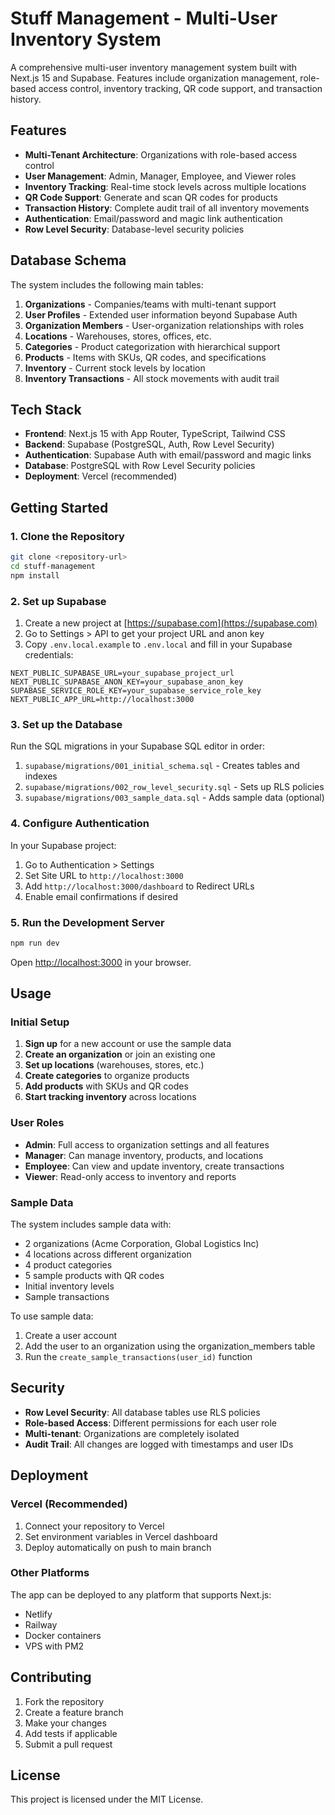 # Stuff Management - Multi-User Inventory System

A comprehensive multi-user inventory management system built with Next.js 15 and Supabase. Features include organization management, role-based access control, inventory tracking, QR code support, and transaction history.

## Features

- **Multi-Tenant Architecture**: Organizations with role-based access control
- **User Management**: Admin, Manager, Employee, and Viewer roles
- **Inventory Tracking**: Real-time stock levels across multiple locations
- **QR Code Support**: Generate and scan QR codes for products
- **Transaction History**: Complete audit trail of all inventory movements
- **Authentication**: Email/password and magic link authentication
- **Row Level Security**: Database-level security policies

## Database Schema

The system includes the following main tables:

1. **Organizations** - Companies/teams with multi-tenant support
2. **User Profiles** - Extended user information beyond Supabase Auth
3. **Organization Members** - User-organization relationships with roles
4. **Locations** - Warehouses, stores, offices, etc.
5. **Categories** - Product categorization with hierarchical support
6. **Products** - Items with SKUs, QR codes, and specifications
7. **Inventory** - Current stock levels by location
8. **Inventory Transactions** - All stock movements with audit trail

## Tech Stack

- **Frontend**: Next.js 15 with App Router, TypeScript, Tailwind CSS
- **Backend**: Supabase (PostgreSQL, Auth, Row Level Security)
- **Authentication**: Supabase Auth with email/password and magic links
- **Database**: PostgreSQL with Row Level Security policies
- **Deployment**: Vercel (recommended)

## Getting Started

### 1. Clone the Repository

```bash
git clone <repository-url>
cd stuff-management
npm install
```

### 2. Set up Supabase

1. Create a new project at [https://supabase.com](https://supabase.com)
2. Go to Settings > API to get your project URL and anon key
3. Copy `.env.local.example` to `.env.local` and fill in your Supabase credentials:

```env
NEXT_PUBLIC_SUPABASE_URL=your_supabase_project_url
NEXT_PUBLIC_SUPABASE_ANON_KEY=your_supabase_anon_key
SUPABASE_SERVICE_ROLE_KEY=your_supabase_service_role_key
NEXT_PUBLIC_APP_URL=http://localhost:3000
```

### 3. Set up the Database

Run the SQL migrations in your Supabase SQL editor in order:

1. `supabase/migrations/001_initial_schema.sql` - Creates tables and indexes
2. `supabase/migrations/002_row_level_security.sql` - Sets up RLS policies
3. `supabase/migrations/003_sample_data.sql` - Adds sample data (optional)

### 4. Configure Authentication

In your Supabase project:

1. Go to Authentication > Settings
2. Set Site URL to `http://localhost:3000`
3. Add `http://localhost:3000/dashboard` to Redirect URLs
4. Enable email confirmations if desired

### 5. Run the Development Server

```bash
npm run dev
```

Open [http://localhost:3000](http://localhost:3000) in your browser.

## Usage

### Initial Setup

1. **Sign up** for a new account or use the sample data
2. **Create an organization** or join an existing one
3. **Set up locations** (warehouses, stores, etc.)
4. **Create categories** to organize products
5. **Add products** with SKUs and QR codes
6. **Start tracking inventory** across locations

### User Roles

- **Admin**: Full access to organization settings and all features
- **Manager**: Can manage inventory, products, and locations
- **Employee**: Can view and update inventory, create transactions
- **Viewer**: Read-only access to inventory and reports

### Sample Data

The system includes sample data with:
- 2 organizations (Acme Corporation, Global Logistics Inc)
- 4 locations across different organization
- 4 product categories
- 5 sample products with QR codes
- Initial inventory levels
- Sample transactions

To use sample data:
1. Create a user account
2. Add the user to an organization using the organization_members table
3. Run the `create_sample_transactions(user_id)` function

## Security

- **Row Level Security**: All database tables use RLS policies
- **Role-based Access**: Different permissions for each user role
- **Multi-tenant**: Organizations are completely isolated
- **Audit Trail**: All changes are logged with timestamps and user IDs

## Deployment

### Vercel (Recommended)

1. Connect your repository to Vercel
2. Set environment variables in Vercel dashboard
3. Deploy automatically on push to main branch

### Other Platforms

The app can be deployed to any platform that supports Next.js:
- Netlify
- Railway
- Docker containers
- VPS with PM2

## Contributing

1. Fork the repository
2. Create a feature branch
3. Make your changes
4. Add tests if applicable
5. Submit a pull request

## License

This project is licensed under the MIT License.
